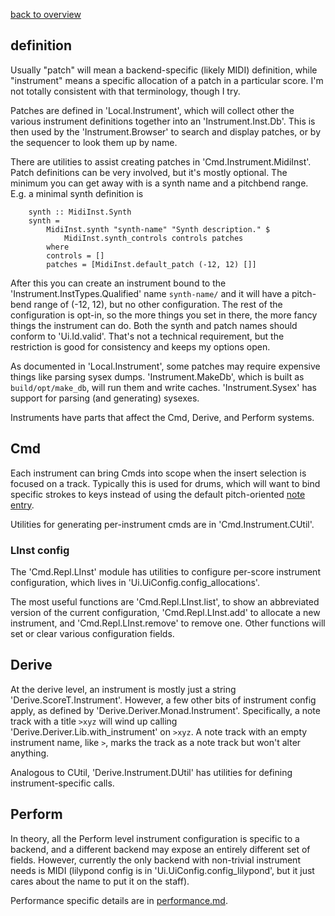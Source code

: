 [back to overview](overview.md.html#karya)

## definition

Usually "patch" will mean a backend-specific (likely MIDI) definition, while
"instrument" means a specific allocation of a patch in a particular score.
I'm not totally consistent with that terminology, though I try.

Patches are defined in 'Local.Instrument', which will collect other the
various instrument definitions together into an 'Instrument.Inst.Db'.  This is
then used by the 'Instrument.Browser' to search and display patches, or by the
sequencer to look them up by name.

There are utilities to assist creating patches in 'Cmd.Instrument.MidiInst'.
Patch definitions can be very involved, but it's mostly optional.  The minimum
you can get away with is a synth name and a pitchbend range.  E.g. a minimal
synth definition is

```
    synth :: MidiInst.Synth
    synth =
        MidiInst.synth "synth-name" "Synth description." $
            MidiInst.synth_controls controls patches
        where
        controls = []
        patches = [MidiInst.default_patch (-12, 12) []]
```

After this you can create an instrument bound to the
'Instrument.InstTypes.Qualified' name `synth-name/` and it will have a
pitch-bend range of (-12, 12), but no other configuration.  The rest of the
configuration is opt-in, so the more things you set in there, the more fancy
things the instrument can do.  Both the synth and patch names should conform to
'Ui.Id.valid'.  That's not a technical requirement, but the restriction is good
for consistency and keeps my options open.

As documented in 'Local.Instrument', some patches may require expensive things
like parsing sysex dumps.  'Instrument.MakeDb', which is built as
`build/opt/make_db`, will run them and write caches.  'Instrument.Sysex' has
support for parsing (and generating) sysexes.

Instruments have parts that affect the Cmd, Derive, and Perform systems.

## Cmd

Each instrument can bring Cmds into scope when the insert selection is focused
on a track.  Typically this is used for drums, which will want to bind specific
strokes to keys instead of using the default pitch-oriented [note
entry](cmd.md.html#note-entry).

Utilities for generating per-instrument cmds are in 'Cmd.Instrument.CUtil'.

### LInst config

The 'Cmd.Repl.LInst' module has utilities to configure per-score instrument
configuration, which lives in 'Ui.UiConfig.config_allocations'.

The most useful functions are 'Cmd.Repl.LInst.list', to show an abbreviated
version of the current configuration, 'Cmd.Repl.LInst.add' to allocate a new
instrument, and 'Cmd.Repl.LInst.remove' to remove one.  Other functions will
set or clear various configuration fields.

## Derive

At the derive level, an instrument is mostly just a string
'Derive.ScoreT.Instrument'.  However, a few other bits of instrument config
apply, as defined by 'Derive.Deriver.Monad.Instrument'.  Specifically, a note
track with a title `>xyz` will wind up calling
'Derive.Deriver.Lib.with_instrument' on `>xyz`.  A note track with an empty
instrument name, like `>`, marks the track as a note track but won't alter
anything.

Analogous to CUtil, 'Derive.Instrument.DUtil' has utilities for defining
instrument-specific calls.

## Perform

In theory, all the Perform level instrument configuration is specific to a
backend, and a different backend may expose an entirely different set of
fields.  However, currently the only backend with non-trivial instrument needs
is MIDI (lilypond config is in 'Ui.UiConfig.config_lilypond', but it just
cares about the name to put it on the staff).

Performance specific details are in [performance.md](performance.md.html).
